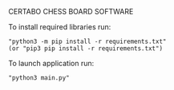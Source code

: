 CERTABO CHESS BOARD SOFTWARE

To install required libraries run:

    "python3 -m pip install -r requirements.txt" 
    (or "pip3 pip install -r requirements.txt") 

To launch application run:

    "python3 main.py"

